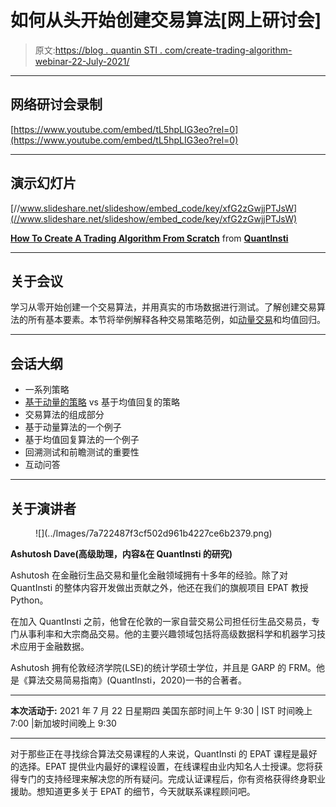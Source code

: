 # 如何从头开始创建交易算法[网上研讨会]

> 原文:[https://blog . quantin STI . com/create-trading-algorithm-webinar-22-July-2021/](https://blog.quantinsti.com/create-trading-algorithm-webinar-22-july-2021/)

* * *

## 网络研讨会录制

[https://www.youtube.com/embed/tL5hpLIG3eo?rel=0](https://www.youtube.com/embed/tL5hpLIG3eo?rel=0)

* * *

## 演示幻灯片

[//www.slideshare.net/slideshow/embed_code/key/xfG2zGwjjPTJsW](//www.slideshare.net/slideshow/embed_code/key/xfG2zGwjjPTJsW)

**[How To Create A Trading Algorithm From Scratch](//www.slideshare.net/QuantInsti/how-to-create-a-trading-algorithm-from-scratch "How To Create A Trading Algorithm From Scratch")** from **[QuantInsti](https://www.slideshare.net/QuantInsti)**

* * *

## 关于会议

学习从零开始创建一个交易算法，并用真实的市场数据进行测试。了解创建交易算法的所有基本要素。本节将举例解释各种交易策略范例，如[动量交易](/momentum-trading-strategies/)和均值回归。

* * *

## 会话大纲

*   一系列策略
*   [基于动量的策略](https://quantra.quantinsti.com/course/momentum-trading-strategies) vs 基于均值回复的策略
*   交易算法的组成部分
*   基于动量算法的一个例子
*   基于均值回复算法的一个例子
*   回溯测试和前瞻测试的重要性
*   互动问答

* * *

## 关于演讲者

<figure class="kg-card kg-image-card kg-width-full">![](../Images/7a722487f3cf502d961b4227ce6b2379.png)</figure>

**Ashutosh Dave(高级助理，内容&在 QuantInsti 的研究)**

Ashutosh 在金融衍生品交易和量化金融领域拥有十多年的经验。除了对 QuantInsti 的整体内容开发做出贡献之外，他还在我们的旗舰项目 EPAT 教授 Python。

在加入 QuantInsti 之前，他曾在伦敦的一家自营交易公司担任衍生品交易员，专门从事利率和大宗商品交易。他的主要兴趣领域包括将高级数据科学和机器学习技术应用于金融数据。

Ashutosh 拥有伦敦经济学院(LSE)的统计学硕士学位，并且是 GARP 的 FRM。他是《算法交易简易指南》(QuantInsti，2020)一书的合著者。

* * *

**本次活动于:** 2021 年 7 月 22 日星期四
美国东部时间上午 9:30 | IST 时间晚上 7:00 |新加坡时间晚上 9:30

* * *

对于那些正在寻找综合算法交易课程的人来说，QuantInsti 的 EPAT 课程是最好的选择。EPAT 提供业内最好的课程设置，在线课程由业内知名人士授课。您将获得专门的支持经理来解决您的所有疑问。完成认证课程后，你有资格获得终身职业援助。想知道更多关于 EPAT 的细节，今天就联系课程顾问吧。